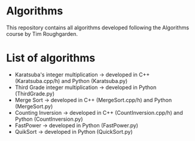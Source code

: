 #    Algorithms    #


This repository contains all algorithms developed following the Algorithms course
by Tim Roughgarden.


#    List of algorithms    #

   - Karatsuba's integer multiplication  -> developed in C++ (Karatsuba.cpp/h) and
					  Python (Karatsuba.py)
   - Third Grade integer multiplication  -> developed in Python (ThirdGrade.py)
   - Merge Sort  	                 -> developed in C++ (MergeSort.cpp/h) and
     	   				    Python (MergeSort.py)
   - Counting Inversion 		 -> developed in C++ (CountInversion.cpp/h) and
     	      				    Python (CountInversion.py)
   - FastPower                           -> developed in Python (FastPower.py)
   - QuikSort                            -> developed in Python (QuickSort.py)